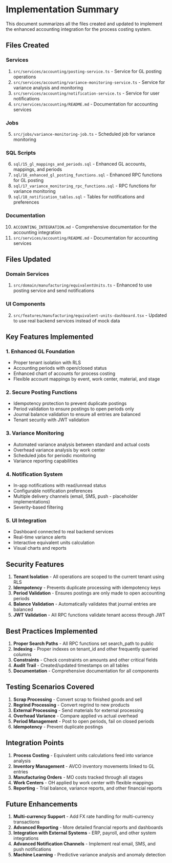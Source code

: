# Implementation Summary

This document summarizes all the files created and updated to implement the enhanced accounting integration for the process costing system.

## Files Created

### Services
1. `src/services/accounting/posting-service.ts` - Service for GL posting operations
2. `src/services/accounting/variance-monitoring-service.ts` - Service for variance analysis and monitoring
3. `src/services/accounting/notification-service.ts` - Service for user notifications
4. `src/services/accounting/README.md` - Documentation for accounting services

### Jobs
5. `src/jobs/variance-monitoring-job.ts` - Scheduled job for variance monitoring

### SQL Scripts
6. `sql/15_gl_mappings_and_periods.sql` - Enhanced GL accounts, mappings, and periods
7. `sql/16_enhanced_gl_posting_functions.sql` - Enhanced RPC functions for GL posting
8. `sql/17_variance_monitoring_rpc_functions.sql` - RPC functions for variance monitoring
9. `sql/18_notification_tables.sql` - Tables for notifications and preferences

### Documentation
10. `ACCOUNTING_INTEGRATION.md` - Comprehensive documentation for the accounting integration
11. `src/services/accounting/README.md` - Documentation for accounting services

## Files Updated

### Domain Services
1. `src/domain/manufacturing/equivalentUnits.ts` - Enhanced to use posting service and send notifications

### UI Components
2. `src/features/manufacturing/equivalent-units-dashboard.tsx` - Updated to use real backend services instead of mock data

## Key Features Implemented

### 1. Enhanced GL Foundation
- Proper tenant isolation with RLS
- Accounting periods with open/closed status
- Enhanced chart of accounts for process costing
- Flexible account mappings by event, work center, material, and stage

### 2. Secure Posting Functions
- Idempotency protection to prevent duplicate postings
- Period validation to ensure postings to open periods only
- Journal balance validation to ensure all entries are balanced
- Tenant security with JWT validation

### 3. Variance Monitoring
- Automated variance analysis between standard and actual costs
- Overhead variance analysis by work center
- Scheduled jobs for periodic monitoring
- Variance reporting capabilities

### 4. Notification System
- In-app notifications with read/unread status
- Configurable notification preferences
- Multiple delivery channels (email, SMS, push - placeholder implementations)
- Severity-based filtering

### 5. UI Integration
- Dashboard connected to real backend services
- Real-time variance alerts
- Interactive equivalent units calculation
- Visual charts and reports

## Security Features

1. **Tenant Isolation** - All operations are scoped to the current tenant using RLS
2. **Idempotency** - Prevents duplicate processing with idempotency keys
3. **Period Validation** - Ensures postings are only made to open accounting periods
4. **Balance Validation** - Automatically validates that journal entries are balanced
5. **JWT Validation** - All RPC functions validate tenant access through JWT

## Best Practices Implemented

1. **Proper Search Paths** - All RPC functions set search_path to public
2. **Indexing** - Proper indexes on tenant_id and other frequently queried columns
3. **Constraints** - Check constraints on amounts and other critical fields
4. **Audit Trail** - Created/updated timestamps on all tables
5. **Documentation** - Comprehensive documentation for all components

## Testing Scenarios Covered

1. **Scrap Processing** - Convert scrap to finished goods and sell
2. **Regrind Processing** - Convert regrind to new products
3. **External Processing** - Send materials for external processing
4. **Overhead Variance** - Compare applied vs actual overhead
5. **Period Management** - Post to open periods, fail on closed periods
6. **Idempotency** - Prevent duplicate postings

## Integration Points

1. **Process Costing** - Equivalent units calculations feed into variance analysis
2. **Inventory Management** - AVCO inventory movements linked to GL entries
3. **Manufacturing Orders** - MO costs tracked through all stages
4. **Work Centers** - OH applied by work center with flexible mappings
5. **Reporting** - Trial balance, variance reports, and other financial reports

## Future Enhancements

1. **Multi-currency Support** - Add FX rate handling for multi-currency transactions
2. **Advanced Reporting** - More detailed financial reports and dashboards
3. **Integration with External Systems** - ERP, payroll, and other system integrations
4. **Advanced Notification Channels** - Implement real email, SMS, and push notifications
5. **Machine Learning** - Predictive variance analysis and anomaly detection